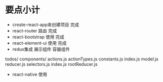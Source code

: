 # 要点小计
* create-react-app来创建项目
    完成
* react-router 路由
    完成
* react-bootstrap 使用
    完成
* react-element-ui 使用
    完成
* redux集成
展示组件
容器组件


todos/
  components/
  actions.js
  actionTypes.js
  constants.js
  index.js
  model.js
  reducer.js
  selectors.js
index.js
rootReducer.js
    
    
    
    
* react-native 使用
